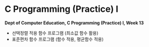 # C Programming (Practice) I
**Dept of Computer Education, C Programming (Practice) I, Week 13**

 - 선택정렬 적용 함수 프로그램 (최소값 함수 활용)
 - 표준편차 함수 프로그램 (함수 적용, 평균함수 적용)

